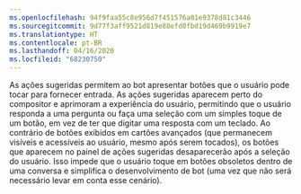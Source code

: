 ```yaml
---
ms.openlocfilehash: 94f9faa55c8e956d7f451576a01e9378d81c3446
ms.sourcegitcommit: 9d77f3aff9521d819e88efd0fbd19d469b9919e7
ms.translationtype: HT
ms.contentlocale: pt-BR
ms.lasthandoff: 04/16/2020
ms.locfileid: "68230750"
---
```

As ações sugeridas permitem ao bot apresentar botões que o usuário pode tocar para fornecer entrada. As ações sugeridas aparecem perto do compositor e aprimoram a experiência do usuário, permitindo que o usuário responda a uma pergunta ou faça uma seleção com um simples toque de um botão, em vez de ter que digitar uma resposta com um teclado. Ao contrário de botões exibidos em cartões avançados (que permanecem visíveis e acessíveis ao usuário, mesmo após serem tocados), os botões que aparecem no painel de ações sugeridas desaparecerão após a seleção do usuário. Isso impede que o usuário toque em botões obsoletos dentro de uma conversa e simplifica o desenvolvimento de bot (uma vez que não será necessário levar em conta esse cenário).
